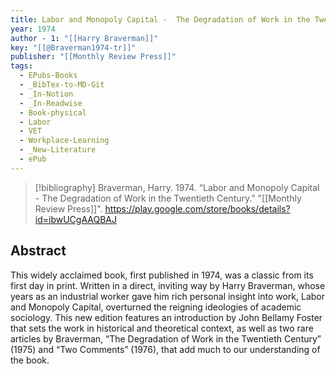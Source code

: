 ```yaml
---
title: Labor and Monopoly Capital -  The Degradation of Work in the Twentieth Century
year: 1974
author - 1: "[[Harry Braverman]]"
key: "[[@Braverman1974-tr]]"
publisher: "[[Monthly Review Press]]"
tags:
  - EPubs-Books
  - _BibTex-to-MD-Git
  - _In-Notion
  - _In-Readwise
  - Book-physical
  - Labor
  - VET
  - Workplace-Learning
  - _New-Literature
  - ePub
---
```


> [!bibliography]
> Braverman, Harry. 1974. “Labor and Monopoly Capital -  The Degradation of Work in the Twentieth Century.” "[[Monthly Review Press]]". https://play.google.com/store/books/details?id=ibwUCgAAQBAJ

## Abstract
This widely acclaimed book, first published in 1974, was a classic from its first day in print. Written in a direct, inviting way by Harry Braverman, whose years as an industrial worker gave him rich personal insight into work, Labor and Monopoly Capital, overturned the reigning ideologies of academic sociology. This new edition features an introduction by John Bellamy Foster that sets the work in historical and theoretical context, as well as two rare articles by Braverman, “The Degradation of Work in the Twentieth Century” (1975) and “Two Comments” (1976), that add much to our understanding of the book.